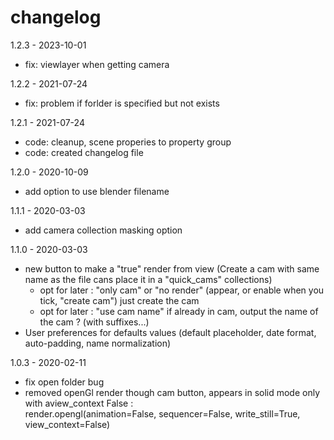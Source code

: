 # changelog

1.2.3 - 2023-10-01

- fix: viewlayer when getting camera

1.2.2 - 2021-07-24

- fix: problem if forlder is specified but not exists

1.2.1 - 2021-07-24

- code: cleanup, scene properies to property group
- code: created changelog file

1.2.0 - 2020-10-09

- add option to use blender filename

1.1.1 - 2020-03-03

- add camera collection masking option

1.1.0 - 2020-03-03

- new button to make a "true" render from view (Create a cam with same name as the file cans place it in a "quick_cams" collections)
    - opt for later : "only cam" or "no render" (appear, or enable when you tick, "create cam") just create the cam
    - opt for later : "use cam name" if already in cam, output the name of the cam ? (with suffixes...)
- User preferences for defaults values (default placeholder, date format, auto-padding, name normalization)

1.0.3 - 2020-02-11

- fix open folder bug
- removed openGl render though cam button, appears in solid mode only with aview_context False :  
render.opengl(animation=False, sequencer=False, write_still=True, view_context=False)